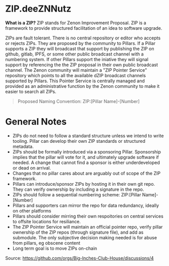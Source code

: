 # ZIP.deeZNNutz

**What is a ZIP?** ZIP stands for Zenon Improvement Proposal. ZIP is a framework to provide structured facilitation of an idea to software upgrade.

ZIPs are fault tolerant.  There is no central repository or editor who accepts or rejects ZIPs.  They are proposed by the community to Pillars.  If a Pillar supports a ZIP they will broadcast that support by publishing the ZIP on github, gitlab, IPFS, or some other public broadcast channel with a numbering system.  If other Pillars support the iniative they will signal support by referencing the the ZIP proposal in their own public broadcast channel. The Zenon community will maintain a "ZIP Pointer Service" repository which points to all the available dZIP broadcast channels supported by Pillars. This Pointer Service is centrally managed and provided as an administrative function by the Zenon community to make it easier to search all ZIPs.  
> Proposed Naming Convention:  ZIP:[Pillar Name]-[Number]

# General Notes

- ZIPs do not need to follow a standard structure unless we intend to write tooling. Pillar can develop their own ZIP standards or structured metadata.
- ZIPs should be formally introduced via a sponsoring Pillar. Sponsorship implies that the pillar will vote for it, and ultimately upgrade software if needed. A change that cannot find a sponsor is either underdeveloped or dead on arrival.
- Changes that no pillar cares about are arguably out of scope of the ZIP framework.
- Pillars can introduce/sponsor ZIPs by hosting it in their own git repo. They can verify ownership by including a signature in the repo.
- ZIPs should follow a sequential numbering scheme: ZIP:[Pillar Name]-[Number]
- Pillars and supporters can mirror the repo for data redundancy, ideally on other platforms
- Pillars should consider mirring their own respoitories on central services to offsite locations for resiliance.
- The ZIP Pointer Service will maintain an official pointer repo, verify pillar ownership of the ZIP repos (through signature file), and add as submodule. The only subjective decision making needed is for abuse from pillars, eg obscene content
- Long term goal is to move ZIPs on-chain

Source: https://github.com/orgs/Big-Inches-Club-House/discussions/4
